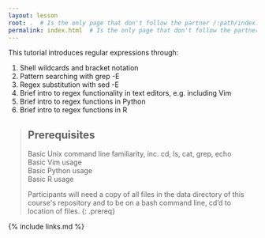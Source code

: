 ```yaml
---
layout: lesson
root: .  # Is the only page that don't follow the partner /:path/index.html
permalink: index.html  # Is the only page that don't follow the partner /:path/index.html
---
```

This tutorial introduces regular expressions through:
1. Shell wildcards and bracket notation
2. Pattern searching with grep -E
3. Regex substitution with sed -E
4. Brief intro to regex functionality in text editors, e.g. including Vim
5. Brief intro to regex functions in Python
6. Brief intro to regex functions in R

> ## Prerequisites
>
> Basic Unix command line familiarity, inc. cd, ls, cat, grep, echo  
> Basic Vim usage  
> Basic Python usage  
> Basic R usage  
>  
> Participants will need a copy of all files in the data directory of this course's repository 
> and to be on a bash command line, cd’d to location of files.
{: .prereq}

{% include links.md %}
